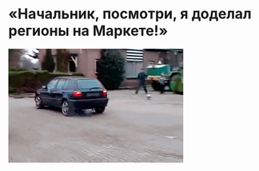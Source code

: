 # «Начальник, посмотри, я доделал регионы на Маркете!»

![«Начальник, посмотри, я доделал регионы на Маркете!»](../images/7d616e3d-9517-422d-8445-b6f0c4a88e4a.gif)